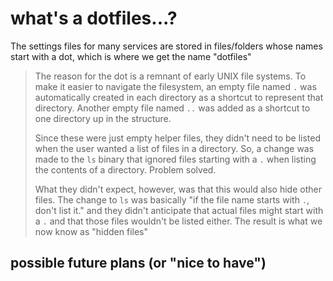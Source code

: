 # what's a dotfiles...?
The settings files for many services are stored in files/folders whose names start with a dot, which is where we get the name "dotfiles"
>The reason for the dot is a remnant of early UNIX file systems. To make it easier to navigate the filesystem, an empty file named `.` was automatically created in each directory as a shortcut to represent that directory. Another empty file named `..` was added as a shortcut to one directory up in the structure.
>
>Since these were just empty helper files, they didn't need to be listed when the user wanted a list of files in a directory. So, a change was made to the `ls` binary that ignored files starting with a `.` when listing the contents of a directory. Problem solved.
>
>What they didn't expect, however, was that this would also hide other files. The change to `ls` was basically "if the file name starts with `.`, don't list it." and they didn't anticipate that actual files might start with a `.` and that those files wouldn't be listed either. The result is what we now know as "hidden files"



## possible future plans (or "nice to have")

